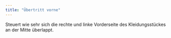 ```yaml
---
title: "Übertritt vorne"
---
```


Steuert wie sehr sich die rechte und linke Vorderseite des Kleidungsstückes an der Mitte überlappt.




